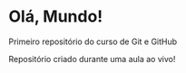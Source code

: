 # Olá, Mundo!
 Primeiro repositório do curso de Git e GitHub

 Repositório criado durante uma aula ao vivo!
 

